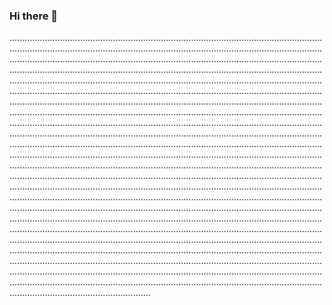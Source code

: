 ### Hi there 👋

........................................................................................................................................................................................................................................................................................................................................................................................................................................................................................................................................................................................................................................................................................................................................................................................................................................................................................................................................................................................................................................................................................................................................................................................................................................................................................................................................................................................................................................................................................................................................................................................................................................................................................................................................................................................................................................................................................................................................................................................................................................................................................................................................................................................................................................................................................................................................................................................................................................................................................................................................................................................................................................................................................................................................................................................................................................................................................................................................................................................................................................................................................................................................................